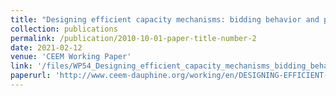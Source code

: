 ```yaml
---
title: "Designing efficient capacity mechanisms: bidding behavior and product definition"
collection: publications
permalink: /publication/2010-10-01-paper-title-number-2
date: 2021-02-12
venue: 'CEEM Working Paper'
link: '/files/WP54_Designing_efficient_capacity_mechanisms_bidding_behavior_and_product_definition_.pdf'
paperurl: 'http://www.ceem-dauphine.org/working/en/DESIGNING-EFFICIENT-CAPACITY-MECHANISMS-BIDDING-BEHAVIOR-AND-PRODUCT-DEFINITION'
---
```

